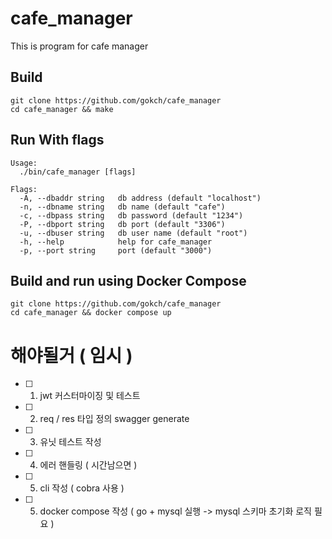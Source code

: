 # cafe_manager

This is program for cafe manager


## Build

    git clone https://github.com/gokch/cafe_manager
    cd cafe_manager && make

## Run With flags

```
Usage:
  ./bin/cafe_manager [flags]

Flags:
  -A, --dbaddr string   db address (default "localhost")
  -n, --dbname string   db name (default "cafe")
  -c, --dbpass string   db password (default "1234")
  -P, --dbport string   db port (default "3306")
  -u, --dbuser string   db user name (default "root")
  -h, --help            help for cafe_manager
  -p, --port string     port (default "3000")
```

## Build and run using Docker Compose

    git clone https://github.com/gokch/cafe_manager
    cd cafe_manager && docker compose up

# 해야될거 ( 임시 )
- [ ] 1. jwt 커스터마이징 및 테스트
- [ ] 2. req / res 타입 정의 swagger generate
- [ ] 3. 유닛 테스트 작성
- [ ] 4. 에러 핸들링 ( 시간남으면 )
- [ ] 5. cli 작성 ( cobra 사용 )
- [ ] 5. docker compose 작성 ( go + mysql 실행 -> mysql 스키마 초기화 로직 필요 )